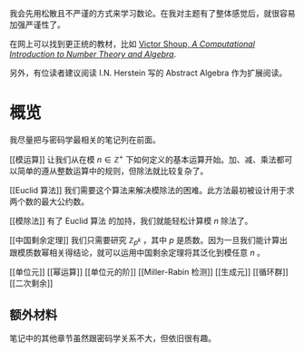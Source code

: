 
我会先用松散且不严谨的方式来学习数论。在我对主题有了整体感觉后，就很容易加强严谨性了。

在网上可以找到更正统的教材，比如 [Victor Shoup, _A Computational Introduction to Number Theory and Algebra_](https://open.umn.edu/opentextbooks/textbooks/187). 

另外，有位读者建议阅读 I.N. Herstein 写的 Abstract Algebra 作为扩展阅读。

# 概览

我尽量把与密码学最相关的笔记列在前面。

[[模运算]]
	让我们从在模 $n \in \mathbb{Z}^+$  下如何定义的基本运算开始。加、减、乘法都可以简单的遵从整数运算中的规则，但除法就比较复杂了。
	
[[Euclid 算法]]
	我们需要这个算法来解决模除法的困难。此方法最初被设计用于求两个数的最大公约数。
	
[[模除法]]
	有了 Euclid 算法 的加持，我们就能轻松计算模 $n$ 除法了。
	
[[中国剩余定理]]
	我们只需要研究 $\mathbb{Z}_{p^k}$ ，其中 $p$ 是质数。因为一旦我们能计算出跟模质数幂相关得结论，就可以运用中国剩余定理将其泛化到模任意 $n$ 。
	
[[单位元]]
[[幂运算]]
[[单位元的阶]]
[[Miller-Rabin 检测]]
[[生成元]]
[[循环群]]
[[二次剩余]]

## 额外材料

笔记中的其他章节虽然跟密码学关系不大，但依旧很有趣。

